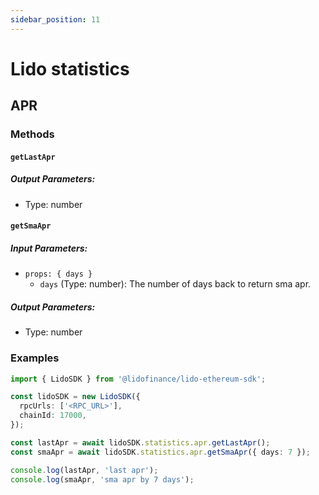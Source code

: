 ```yaml
---
sidebar_position: 11
---
```


# Lido statistics

## APR

### Methods

#### `getLastApr`

##### Output Parameters:

- Type: number

#### `getSmaApr`

##### Input Parameters:

- `props: { days }`
  - `days` (Type: number): The number of days back to return sma apr.

##### Output Parameters:

- Type: number

### Examples

```ts
import { LidoSDK } from '@lidofinance/lido-ethereum-sdk';

const lidoSDK = new LidoSDK({
  rpcUrls: ['<RPC_URL>'],
  chainId: 17000,
});

const lastApr = await lidoSDK.statistics.apr.getLastApr();
const smaApr = await lidoSDK.statistics.apr.getSmaApr({ days: 7 });

console.log(lastApr, 'last apr');
console.log(smaApr, 'sma apr by 7 days');
```

